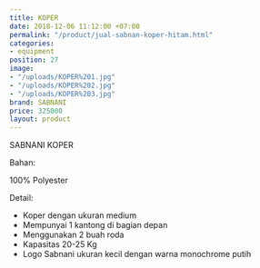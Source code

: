 ```yaml
---
title: KOPER
date: 2018-12-06 11:12:00 +07:00
permalink: "/product/jual-sabnan-koper-hitam.html"
categories:
- equipment
position: 27
image:
- "/uploads/KOPER%201.jpg"
- "/uploads/KOPER%202.jpg"
- "/uploads/KOPER%203.jpg"
brand: SABNANI
price: 325000
layout: product
---
```


SABNANI
KOPER

Bahan:

100% Polyester

Detail:

- Koper dengan ukuran medium
- Mempunyai 1 kantong di bagian depan
- Menggunakan 2 buah roda
- Kapasitas 20-25 Kg
- Logo Sabnani ukuran kecil dengan warna monochrome putih